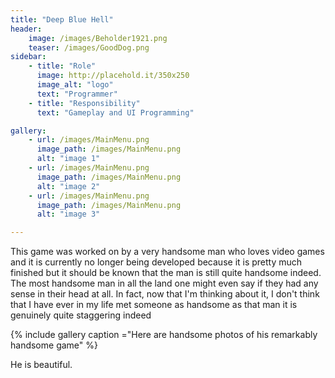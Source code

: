 ```yaml
---
title: "Deep Blue Hell"
header:
    image: /images/Beholder1921.png
    teaser: /images/GoodDog.png
sidebar:
    - title: "Role"
      image: http://placehold.it/350x250
      image_alt: "logo"
      text: "Programmer"
    - title: "Responsibility"
      text: "Gameplay and UI Programming"

gallery:
    - url: /images/MainMenu.png
      image_path: /images/MainMenu.png
      alt: "image 1"
    - url: /images/MainMenu.png
      image_path: /images/MainMenu.png
      alt: "image 2"
    - url: /images/MainMenu.png
      image_path: /images/MainMenu.png
      alt: "image 3"

---
```


This game was worked on by a very handsome man who loves video games and it is currently no longer being developed because it is pretty much finished but it should be known that the man is still quite handsome indeed. The most handsome man in all the land one might even say if they had any sense in their head at all. In fact, now that I'm thinking about it, I don't think that I have ever in my life met someone as handsome as that man it is genuinely quite staggering indeed

{% include gallery caption ="Here are handsome photos of his remarkably handsome game" %}

He is beautiful.